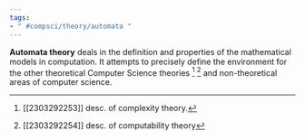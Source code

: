 ```yaml
---
tags:
- " #compsci/theory/automata "
---
```


**Automata theory** deals in the definition and properties of the mathematical models in computation. It attempts to precisely define the environment for the other theoretical Computer Science theories [^1] [^2] and non-theoretical areas of computer science. <!--SR:!2023-12-22,211,290-->

[^1]: [[2303292253]] desc. of complexity theory.
[^2]: [[2303292254]] desc. of computability theory